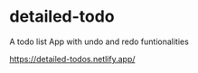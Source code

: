 # detailed-todo

A todo list App with undo and redo funtionalities

https://detailed-todos.netlify.app/

